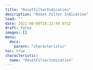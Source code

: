 ```yaml
---
title: "ResetFilterIndication"
description: "Reset Filter Indication"
lead: ""
date: 2021-08-09T18:32:49.975Z
draft: false
images: []
menu:
  docs:
    parent: "characteristic"
toc: true
characteristic:
  name: "ResetFilterIndication"
---
```

